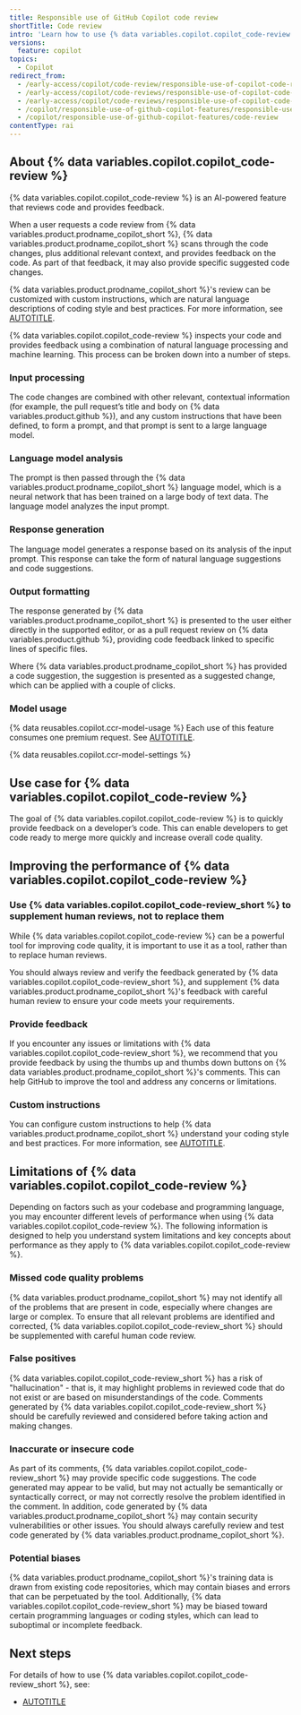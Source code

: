 ```yaml
---
title: Responsible use of GitHub Copilot code review
shortTitle: Code review
intro: 'Learn how to use {% data variables.copilot.copilot_code-review %} safely and responsibly by understanding its purposes, capabilities, and limitations.'
versions:
  feature: copilot
topics:
  - Copilot
redirect_from:
  - /early-access/copilot/code-review/responsible-use-of-copilot-code-review
  - /early-access/copilot/code-reviews/responsible-use-of-copilot-code-review
  - /early-access/copilot/code-reviews/responsible-use-of-copilot-code-reviews
  - /copilot/responsible-use-of-github-copilot-features/responsible-use-of-github-copilot-code-review
  - /copilot/responsible-use-of-github-copilot-features/code-review
contentType: rai
---
```


## About {% data variables.copilot.copilot_code-review %}

{% data variables.copilot.copilot_code-review %} is an AI-powered feature that reviews code and provides feedback.

When a user requests a code review from {% data variables.product.prodname_copilot_short %}, {% data variables.product.prodname_copilot_short %} scans through the code changes, plus additional relevant context, and provides feedback on the code. As part of that feedback, it may also provide specific suggested code changes.

{% data variables.product.prodname_copilot_short %}'s review can be customized with custom instructions, which are natural language descriptions of coding style and best practices. For more information, see [AUTOTITLE](/copilot/how-tos/configure-custom-instructions/add-repository-instructions).

{% data variables.copilot.copilot_code-review %} inspects your code and provides feedback using a combination of natural language processing and machine learning. This process can be broken down into a number of steps.

### Input processing

The code changes are combined with other relevant, contextual information (for example, the pull request’s title and body on {% data variables.product.github %}), and any custom instructions that have been defined, to form a prompt, and that prompt is sent to a large language model.

### Language model analysis

The prompt is then passed through the {% data variables.product.prodname_copilot_short %} language model, which is a neural network that has been trained on a large body of text data. The language model analyzes the input prompt.

### Response generation

The language model generates a response based on its analysis of the input prompt. This response can take the form of natural language suggestions and code suggestions.

### Output formatting

The response generated by {% data variables.product.prodname_copilot_short %} is presented to the user either directly in the supported editor, or as a pull request review on {% data variables.product.github %}, providing code feedback linked to specific lines of specific files.

Where {% data variables.product.prodname_copilot_short %} has provided a code suggestion, the suggestion is presented as a suggested change, which can be applied with a couple of clicks.

### Model usage

{% data reusables.copilot.ccr-model-usage %} Each use of this feature consumes one premium request. See [AUTOTITLE](/copilot/managing-copilot/monitoring-usage-and-entitlements/about-premium-requests).

{% data reusables.copilot.ccr-model-settings %}

## Use case for {% data variables.copilot.copilot_code-review %}

The goal of {% data variables.copilot.copilot_code-review %} is to quickly provide feedback on a developer’s code. This can enable developers to get code ready to merge more quickly and increase overall code quality.

## Improving the performance of {% data variables.copilot.copilot_code-review %}

### Use {% data variables.copilot.copilot_code-review_short %} to supplement human reviews, not to replace them

While {% data variables.copilot.copilot_code-review %} can be a powerful tool for improving code quality, it is important to use it as a tool, rather than to replace human reviews.

You should always review and verify the feedback generated by {% data variables.copilot.copilot_code-review_short %}, and supplement {% data variables.product.prodname_copilot_short %}'s feedback with careful human review to ensure your code meets your requirements.

### Provide feedback

If you encounter any issues or limitations with {% data variables.copilot.copilot_code-review_short %}, we recommend that you provide feedback by using the thumbs up and thumbs down buttons on {% data variables.product.prodname_copilot_short %}'s comments. This can help GitHub to improve the tool and address any concerns or limitations.

### Custom instructions

You can configure custom instructions to help {% data variables.product.prodname_copilot_short %} understand your coding style and best practices. For more information, see [AUTOTITLE](/copilot/how-tos/configure-custom-instructions/add-repository-instructions).

## Limitations of {% data variables.copilot.copilot_code-review %}

Depending on factors such as your codebase and programming language, you may encounter different levels of performance when using {% data variables.copilot.copilot_code-review %}. The following information is designed to help you understand system limitations and key concepts about performance as they apply to {% data variables.copilot.copilot_code-review %}.

### Missed code quality problems

{% data variables.product.prodname_copilot_short %} may not identify all of the problems that are present in code, especially where changes are large or complex. To ensure that all relevant problems are identified and corrected, {% data variables.copilot.copilot_code-review_short %} should be supplemented with careful human code review.

### False positives

{% data variables.copilot.copilot_code-review_short %} has a risk of "hallucination" - that is, it may highlight problems in reviewed code that do not exist or are based on misunderstandings of the code. Comments generated by {% data variables.copilot.copilot_code-review_short %} should be carefully reviewed and considered before taking action and making changes.

### Inaccurate or insecure code

As part of its comments, {% data variables.copilot.copilot_code-review_short %} may provide specific code suggestions. The code generated may appear to be valid, but may not actually be semantically or syntactically correct, or may not correctly resolve the problem identified in the comment. In addition, code generated by {% data variables.product.prodname_copilot_short %} may contain security vulnerabilities or other issues. You should always carefully review and test code generated by {% data variables.product.prodname_copilot_short %}.

### Potential biases

{% data variables.product.prodname_copilot_short %}'s training data is drawn from existing code repositories, which may contain biases and errors that can be perpetuated by the tool. Additionally, {% data variables.copilot.copilot_code-review_short %} may be biased toward certain programming languages or coding styles, which can lead to suboptimal or incomplete feedback.

## Next steps

For details of how to use {% data variables.copilot.copilot_code-review_short %}, see:

* [AUTOTITLE](/copilot/using-github-copilot/code-review/using-copilot-code-review)
